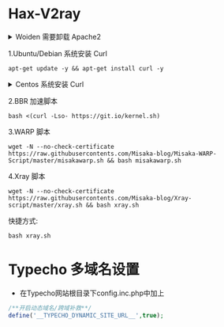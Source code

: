 # Hax-V2ray

<details>
    <summary>Woiden 需要卸载 Apache2</summary>
    
```shell
service apache2 stop 
systemctl disable apache2
```
    
</details>

1.Ubuntu/Debian 系统安装 Curl

```shell
apt-get update -y && apt-get install curl -y
```

<details>
    <summary>Centos 系统安装 Curl</summary>
    
```shell
yum update -y && yum install curl -y
```
    
</details>

2.BBR 加速脚本

```shell
bash <(curl -Lso- https://git.io/kernel.sh)
```

3.WARP 脚本
```shell
wget -N --no-check-certificate https://raw.githubusercontents.com/Misaka-blog/Misaka-WARP-Script/master/misakawarp.sh && bash misakawarp.sh
```

4.Xray 脚本
```shell
wget -N --no-check-certificate https://raw.githubusercontents.com/Misaka-blog/Xray-script/master/xray.sh && bash xray.sh
```

快捷方式:
```shell
bash xray.sh
```

# Typecho 多域名设置
* 在Typecho网站根目录下config.inc.php中加上

```php
/**开启动态域名/跨域补救**/
define('__TYPECHO_DYNAMIC_SITE_URL__',true);
```
